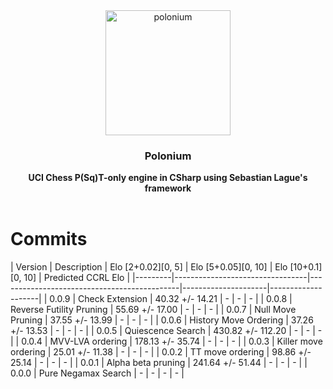 <div align="center">

<img src="https://github.com/Dragjon/Polonium/assets/140328303/67bfaa55-211f-4dbd-b3bb-c5374e4ee303" alt="polonium" width="200" height="200">

<h3>Polonium</h3>
<b> UCI Chess P(Sq)T-only engine in CSharp using Sebastian Lague's framework</b>
<br>
<br>
</div>

# Commits
| Version | Description                     | Elo [2+0.02][0, 5]    | Elo [5+0.05][0, 10] | Elo [10+0.1][0, 10] | Predicted CCRL Elo |
|---------|---------------------------------|---------------------------------------------|---------------------|--------------------|
| 0.0.9   | Check Extension                 | 40.32 +/- 14.21       | -                   | -                   | -                  |
| 0.0.8   | Reverse Futility Pruning        | 55.69 +/- 17.00       | -                   | -                   | -                  |
| 0.0.7   | Null Move Pruning               | 37.55 +/- 13.99       | -                   | -                   | -                  |
| 0.0.6   | History Move Ordering           | 37.26 +/- 13.53       | -                   | -                   | -                  |
| 0.0.5   | Quiescence Search               | 430.82 +/- 112.20     | -                   | -                   | -                  |
| 0.0.4   | MVV-LVA ordering                | 178.13 +/- 35.74      | -                   | -                   | -                  |
| 0.0.3   | Killer move ordering            | 25.01 +/- 11.38       | -                   | -                   | -                  |
| 0.0.2   | TT move ordering                | 98.86 +/- 25.14       | -                   | -                   | -                  |
| 0.0.1   | Alpha beta pruning              | 241.64 +/- 51.44      | -                   | -                   | -                  |
| 0.0.0   | Pure Negamax Search             | -                     | -                   | -                   | -                  |
